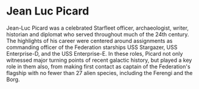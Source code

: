 # Jean Luc Picard

Jean-Luc Picard was a celebrated Starfleet officer, archaeologist, writer, historian and diplomat who served throughout much of the 24th century. The highlights of his career were centered around assignments as commanding officer of the Federation starships USS Stargazer, USS Enterprise-D, and the USS Enterprise-E. In these roles, Picard not only witnessed major turning points of recent galactic history, but played a key role in them also, from making first contact as captain of the Federation's flagship with no fewer than 27 alien species, including the Ferengi and the Borg. 
